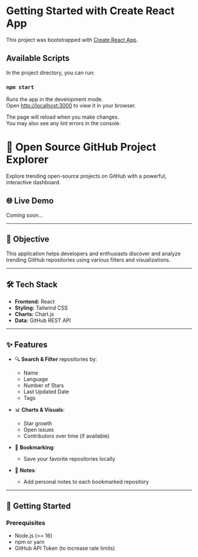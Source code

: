 # Getting Started with Create React App

This project was bootstrapped with [Create React App](https://github.com/facebook/create-react-app).

## Available Scripts

In the project directory, you can run:

### `npm start`

Runs the app in the development mode.\
Open [http://localhost:3000](http://localhost:3000) to view it in your browser.

The page will reload when you make changes.\
You may also see any lint errors in the console.

# 🚀 Open Source GitHub Project Explorer

Explore trending open-source projects on GitHub with a powerful, interactive dashboard.

## 🌐 Live Demo
Coming soon...

---

## 🎯 Objective

This application helps developers and enthusiasts discover and analyze trending GitHub repositories using various filters and visualizations.

---

## 🛠️ Tech Stack

- **Frontend:** React
- **Styling:** Tailwind CSS
- **Charts:** Chart.js
- **Data:** GitHub REST API

---

## ✨ Features

- 🔍 **Search & Filter** repositories by:
  - Name
  - Language
  - Number of Stars
  - Last Updated Date
  - Tags

- 📊 **Charts & Visuals**:
  - Star growth
  - Open issues
  - Contributors over time (if available)

- 📁 **Bookmarking**:
  - Save your favorite repositories locally

- 📝 **Notes**:
  - Add personal notes to each bookmarked repository

---

## 🚧 Getting Started

### Prerequisites

- Node.js (>= 16)
- npm or yarn
- GitHub API Token (to increase rate limits)

